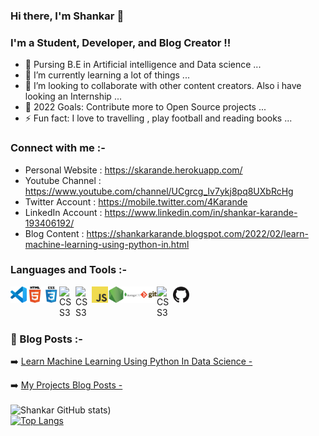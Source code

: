 ### Hi there, I'm Shankar 👋 

### I'm a Student, Developer, and Blog Creator !!

- 🔭 Pursing B.E in Artificial intelligence and Data science ...
- 🌱 I’m currently learning a lot of things ...
- 👯 I’m looking to collaborate with other content creators. Also i have looking an Internship ...
- 🥅 2022 Goals: Contribute more to Open Source projects ...
- ⚡ Fun fact: I love to travelling , play football and reading books ...


### Connect with me :-

 - Personal Website : https://skarande.herokuapp.com/ <br />
 - Youtube Channel : https://www.youtube.com/channel/UCgrcg_Iv7ykj8pq8UXbRcHg<br />
 - Twitter Account : https://mobile.twitter.com/4Karande<br />
 - LinkedIn Account : https://www.linkedin.com/in/shankar-karande-193406192/<br />
 - Blog Content : https://shankarkarande.blogspot.com/2022/02/learn-machine-learning-using-python-in.html
                           
<!-- 
<img align="left" alt=" " width="22px" src="https://skarande.herokuapp.com"/>
<img align="left" alt="" width="22px" src="https://www.youtube.com/channel/UCgrcg_Iv7ykj8pq8UXbRcHg"/>
<img align="left" alt="" width="22px" src="https://mobile.twitter.com/4Karande"/>
<img align="left" alt="" width="22px" src="https://www.linkedin.com/in/shankar-karande-193406192/" />
<img align="left" alt="" width="22px" src="https://shankarkarande.blogspot.com/2022/02/learn-machine-learning-using-python-in.html" /> -->

<!-- <br /> -->

### Languages and Tools :-

<img align="left" alt="Visual Studio Code" width="26px" src="https://raw.githubusercontent.com/github/explore/80688e429a7d4ef2fca1e82350fe8e3517d3494d/topics/visual-studio-code/visual-studio-code.png" />

<img align="left" alt="HTML5" width="26px" src="https://raw.githubusercontent.com/github/explore/80688e429a7d4ef2fca1e82350fe8e3517d3494d/topics/html/html.png" />

<img align="left" alt="CSS3" width="26px" src="https://raw.githubusercontent.com/github/explore/80688e429a7d4ef2fca1e82350fe8e3517d3494d/topics/css/css.png" />
<img align="left" alt="CSS3" width="26px" src="https://logos-download.com/wp-content/uploads/2016/10/Python_logo_icon.png"/>

<img align="left" alt="CSS3" width="26px" src="https://www.aarktechub.com/imgs/web/Flask.png"/>

<img align="left" alt="JavaScript" width="26px" src="https://raw.githubusercontent.com/github/explore/80688e429a7d4ef2fca1e82350fe8e3517d3494d/topics/javascript/javascript.png" />

<!-- <img align="left" alt="React" width="26px" src="https://raw.githubusercontent.com/github/explore/80688e429a7d4ef2fca1e82350fe8e3517d3494d/topics/react/react.png" /> -->

<img align="left" alt="Node.js" width="26px" src="https://raw.githubusercontent.com/github/explore/80688e429a7d4ef2fca1e82350fe8e3517d3494d/topics/nodejs/nodejs.png" />

<img align="left" alt="MongoDB" width="26px" src="https://raw.githubusercontent.com/github/explore/80688e429a7d4ef2fca1e82350fe8e3517d3494d/topics/mongodb/mongodb.png" />

<img align="left" alt="Git" width="26px" src="https://raw.githubusercontent.com/github/explore/80688e429a7d4ef2fca1e82350fe8e3517d3494d/topics/git/git.png" />

<img align="left" alt="CSS3" width="26px" src="https://seeklogo.com/images/T/tensorflow-logo-AE5100E55E-seeklogo.com.png"/>

<img align="left" alt="GitHub" width="26px" src="https://raw.githubusercontent.com/github/explore/78df643247d429f6cc873026c0622819ad797942/topics/github/github.png" />
<br />
<br />
<br />

### 📕 Blog Posts :- 

➡️ [Learn Machine Learning Using Python In Data Science - ](https://shankarkarande.blogspot.com/2022/02/learn-machine-learning-using-python-in.html)
<br />

➡️ [My Projects Blog Posts - ](https://shankarkarandeprojects.blogspot.com/2022/02/realtime-chatting-application-chatstream.html)
<br />
<br />
![Shankar GitHub stats](https://github-readme-stats.vercel.app/api?username=shankarkarande&show_icons=true&theme=radical))
<br />
[![Top Langs](https://github-readme-stats.vercel.app/api/top-langs/?username=shankarkarande&layout=compact)](https://github.com/shankarkarande/github-readme-stats)






